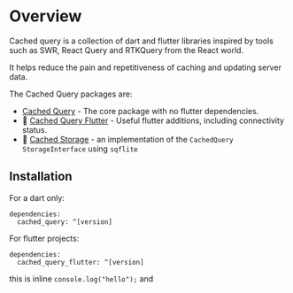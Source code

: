 # Overview

Cached query is a collection of dart and flutter libraries inspired by tools such as SWR, React Query and RTKQuery from the React world.

It helps reduce the pain and repetitiveness of caching and updating server data.

The Cached Query packages are:

- [Cached Query](https://pub.dev/packages/cached_query) - The core package with no flutter dependencies.
- 📱 [Cached Query Flutter](https://pub.dev/packages/cached_query_flutter) - Useful flutter additions, including connectivity status.
- 💽 [Cached Storage](https://pub.dev/packages/cached_storage) - an implementation of the `CachedQuery StorageInterface` using `sqflite`

## Installation

For a dart only:

```
dependencies:
  cached_query: ^[version]
```

For flutter projects:

```
dependencies:
  cached_query_flutter: ^[version]
```

this is inline <code class="language-javascript">console.log("hello");</code> and
